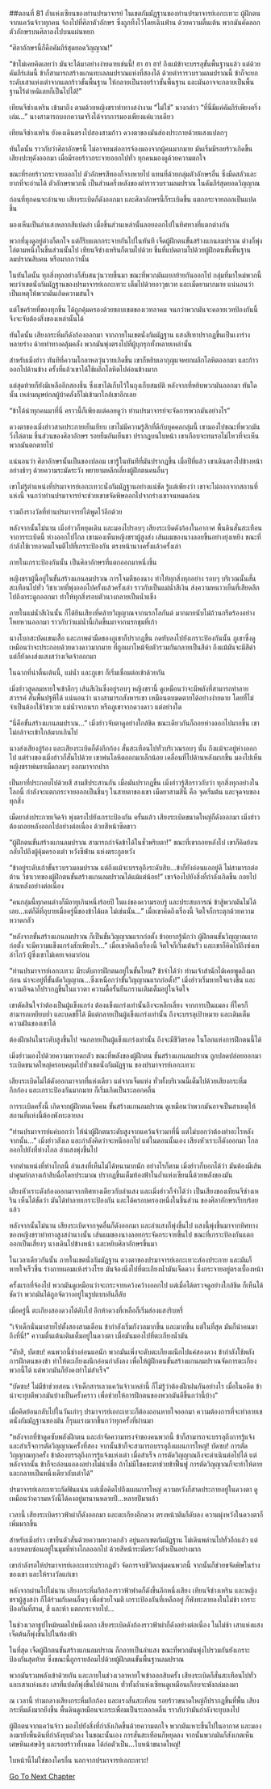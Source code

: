 ##ตอนที่ 81 ถ้ำแห่งเซียนของท่านปรมาจารย์
ในเขตกัมมัฏฐานของท่านปรมาจารย์เอกะเทวะ ผู้ฝึกตนจากแคว้นจ้าวทุกคน จ้องไปที่ศิลาตัวอักษร ซึ่งถูกทิ้งไว้โดยเฉินฟ่าน ด้วยความตื่นเต้น พวกมันคัดลอกตัวอักษรบนศิลาลงไปบนแผ่นหยก

“ศิลาอักษรนี้ก็คือคัมภีร์สุดยอดวิญญาณ!”

“ข้าไม่เคยคิดเลยว่า มันจะได้มาอย่างง่ายดายเช่นนี้! ฮา ฮา ฮา! ถึงแม้ข้าจะบรรลุขั้นพื้นฐานแล้ว แต่ด้วยคัมภีร์เล่มนี้ ข้าก็สามารถสร้างแกนทะเลลมปราณแห่งที่สองได้ ด้วยตำรารวบรวมลมปราณนี้ ข้าก็จะยกระดับเสาแห่งเต๋าจากแตกร้าวขั้นพื้นฐาน ให้กลายเป็นรอยร้าวขั้นพื้นฐาน และมันอาจจะกลายเป็นพื้นฐานไร้ตำหนิเลยก็เป็นไปได้!”

เทียนจีซ่างเหริน เข้ามาถึง ตามด้วยหญิงชราท่าทางสง่างาม “ไม่ใช่” นางกล่าว “ที่นี่มีแค่คัมภีร์เพียงครึ่งเล่ม…” นางสามารถบอกความจริงได้จากการมองเพียงแค่แวบเดียว

เทียนจีซ่างเหริน ยังคงเดินตรงไปสองสามก้าว ดวงตาของมันส่องประกายด้วยแสงแปลกๆ

ทันใดนั้น ราวกับว่าศิลาอักษรนี้ ไม่อาจทนต่อการจ้องมองจากผู้คนมากมาย มันเริ่มมีรอยร้าวเกิดขึ้น เสียงปะทุดังออกมา เมื่อมีรอยร้าวกระจายออกไปทั่ว ทุกคนมองดูด้วยความตกใจ

ขณะที่รอยร้าวกระจายออกไป ตัวอักษรสีทองก็จางหายไป แทนที่ด้วยกลุ่มตัวอักษรอื่น ซึ่งมืดสลัวและยากที่จะอ่านได้ ตัวอักษรพวกนี้ เป็นส่วนครึ่งหลังของตำรารวบรวมลมปราณ ในคัมภีร์สุดยอดวิญญาณ

ก่อนที่ทุกคนจะอ่านจบ เสียงระเบิดก็ดังออกมา และศิลาอักษรนี้ก็ระเบิดขึ้น แตกกระจายออกเป็นแปดชิ้น

มองเห็นเป็นลำแสงหลากสีแปดลำ เมื่อชิ้นส่วนเหล่านั้นลอยออกไปในทิศทางที่แตกต่างกัน

พวกที่มุงดูอยู่ต่างก็ตกใจ แต่ก็รีบแตกกระจายกันไปในทันที เจ็ดผู้ฝึกตนขั้นสร้างแกนลมปราณ ต่างก็พุ่งไล่ตามหนึ่งในชิ้นส่วนนั้นไป เทียนจีซ่างเหรินก็ตามไปด้วย ชิ้นที่แปดตามไปด้วยผู้ฝึกตนขั้นพื้นฐานลมปราณสิบคน หรือมากกว่านั้น

ในทันใดนั้น ทุกสิ่งทุกอย่างก็สับสนวุ่นวายขึ้นมา ขณะที่พวกมันแยกย้ายกันออกไป กลุ่มที่มาใหม่พวกนี้ พบว่าเขตนั่งกัมมัฏฐานของปรมาจารย์เอกะเทวะ เต็มไปด้วยอาวุธเวท และเม็ดยามากมาย แน่นอนว่าเป็นเหตุให้พวกมันเกิดความสนใจ 

แต่โชคร้ายที่ของทุกชิ้น ได้ถูกคุ้มครองด้วยขอบเขตของเวทอาคม จนกว่าพวกมันจะคลายเวทป้องกันนี้ จึงจะจับต้องสิ่งของเหล่านั้นได้

ทันใดนั้น เสียงกระหึ่มก็ดังก้องออกมา จากภายในเขตนั่งกัมมัฏฐาน แสงสีเทาปรากฎขึ้นเป็นเงาร่างหลายร่าง ด้วยท่าทางคลุ้มคลั่ง พวกมันพุ่งตรงไปที่ผู้บุกรุกทั้งหลายเหล่านั้น

สำหรับเมิ่งฮ่าว ทันทีที่ความโกลาหลวุ่นวายเกิดขึ้น เขาก็หยิบเอากุญแจหยกผลึกโลหิตออกมา และก้าวออกไปด้านข้าง ครั้งที่แล้วเขาได้ใช้ผลึกโลหิตไปค่อนข้างมาก 

แต่สุดท้ายก็ยังมีเหลืออีกสองชิ้น ซึ่งเขาได้เก็บไว้ในถุงเก็บสมบัติ หลังจากที่หยิบพวกมันออกมา ทันใดนั้น เหล่ามนุษย์กลผู้บ้าคลั่งก็ไม่เข้ามาใกล้เขาอีกเลย

“ข้าได้นำทุกคนมาที่นี่ คราวนี้ก็เพียงแต่คอยดูว่า ท่านปรมาจารย์จะจัดการพวกมันอย่างไร” 

ดวงตาของเมิ่งฮ่าวสาดประกายเย็นเยียบ เขาไม่มีความรู้สึกที่ดีกับบุคคลกลุ่มนี้ เขามองไปขณะที่พวกมันวิ่งไล่ตาม ชิ้นส่วนของศิลาอักษร รอยยิ้มอันเย็นชา ปรากฎบนใบหน้า เขาเกือบจะทนรอไม่ไหวที่จะเห็นพวกมันตกตายไป

แน่นอนว่า ศิลาอักษรนั้นเป็นของปลอม เขารู้ในทันทีที่มันปรากฎขึ้น เมื่อปีที่แล้ว เขาเดินตรงไปข้างหน้าอย่างช้าๆ ด้วยความระมัดระวัง พยายามหลีกเลี่ยงผู้ฝึกตนคนอื่นๆ 

เขาไม่รู้ตำแหน่งที่ปรมาจารย์เอกะเทวะนั่งกัมมัฏฐานอย่างแน่ชัด รู้แต่เพียงว่า เขาจะไม่ออกจากสถานที่แห่งนี้ จนกว่าท่านปรมาจารย์จะช่วยเขาขจัดพิษออกไปจากร่างเขาจนหมดก่อน

รวมถึงรางวัลที่ท่านปรมาจารย์ได้พูดไว้อีกด้วย

หลังจากนั้นไม่นาน เมิ่งฮ่าวก็หยุดเดิน และมองไปรอบๆ เสียงระเบิดดังก้องในอากาศ พื้นดินสั่นสะเทือนจาการระเบิดนี้ ห่างออกไปไกล เขามองเห็นหญิงชราผู้สูงส่ง เส้นผมของนางลอยขึ้นอย่างยุ่งเหยิง ขณะที่กำลังใช้เวทอาคมโจมตีไปที่เกราะป้องกัน ตรงหน้านางครั้งแล้วครั้งเล่า

ภายในเกราะป้องกันนั้น เป็นศิลาอักษรที่แตกออกมาหนึ่งชิ้น

หญิงชราผู้นี้อยู่ในขั้นสร้างแกนลมปราณ การโจมตีของนาง ทำให้ทุกสิ่งทุกอย่าง รอบๆ บริเวณนั้นสั่นสะเทือนไปทั่ว วิชาเวทที่พุ่งออกไปครั้งแล้วครั้งเล่า ราวกับเป็นแม่น้ำสีเงิน ส่งความหนาวเย็นที่เสียดลึกไปถึงกระดูกออกมา ทำให้ทุกสิ่งรอบตัวนางกลายเป็นน้ำแข็ง 

ภายในแม่น้ำสีเงินนั้น ก็ได้ยินเสียงที่คล้ายวิญญาณจากนรกโลกันต์ มากมายนับไม่ถ้วนกรีดร้องอย่างโหยหวนออกมา ราวกับว่าแม่น้ำนี้เกิดขึ้นมาจากนรกขุมที่เก้า

นางโบกสะบัดแขนเสื้อ และภาพดำมืดของภูเขาก็ปรากฎขึ้น กดทับลงไปยังเกราะป้องกันนั้น ภูเขาซึ่งดูเหมือนว่าจะประกอบด้วยดวงดาวมากมาย ที่ถูกเผาไหม้จับตัวรวมกันกลายเป็นสีดำ ถึงแม้มันจะมีสีดำ แต่ก็ยังคงส่งแสงสว่างเจิดจ้าออกมา

ในฉากที่น่าตื่นเต้นนี้, แม่น้ำ และภูเขา ก็เริ่มเชื่อมต่อเข้าด้วยกัน

เมิ่งฮ่าวสูดลมหายใจเข้าลึกๆ เส้นสีเงินซึ่งอยู่รอบๆ หญิงชรานี้ ดูเหมือนว่าจะมีพลังที่สามารถทำลายสวรรค์ สั่นพื้นปฐพีได้ แน่นอนว่า นางสามารถสังหารเขา เหมือนตบมดตายได้อย่างง่ายดาย โดยที่ไม่จำเป็นต้องใช้วิชาเวท แม่น้ำจากนรก หรือภูเขาจากดวงดาว แต่อย่างใด

“นี่คือขั้นสร้างแกนลมปราณ…” เมิ่งฮ่าวจับตาดูอย่างใกล้ชิด ขณะเดียวกันก็ถอยห่างออกไปมากขึ้น เขาไม่กล้าจะเข้าใกล้มากเกินไป

นางส่งเสียงกู่ร้อง และเสียงระเบิดก็ดังกึกก้อง สั่นสะเทือนไปทั่วบริเวณรอบๆ นั้น ถึงแม้จะอยู่ห่างออกไป แต่ร่างของเมิ่งฮ่าวก็สั่นไปด้วย เขาพ่นโลหิตออกมาเล็กน้อย เคลื่อนที่ไปด้านหลังมากขึ้น มองไปเห็นหญิงชราพ่นยาเม็ดกลมๆ ออกมาจากปาก 

เป็นยาที่ประกอบไปด้วยสี สามสีประสานกัน เมื่อมันปรากฎขึ้น เมิ่งฮ่าวรู้สึกราวกับว่า ทุกสิ่งทุกอย่างในโลกนี้ กำลังจะแตกกระจายออกเป็นชิ้นๆ ในสายตาของเขา เม็ดยาสามสีนี้ คือ จุดเริ่มต้น และจุดจบของทุกสิ่ง

เม็ดยาส่งประกายเจิดจ้า พุ่งตรงไปยังเกราะป้องกัน ครั้นแล้ว เสียงระเบิดขนาดใหญ่ก็ดังออกมา เมิ่งฮ่าวต้องถอยหลังออกไปอย่างต่อเนื่อง ด้วยสีหน้าซีดขาว

“ผู้ฝึกตนขั้นสร้างแกนลมปราณ สามารถกำจัดข้าได้ในชั่วพริบตา!” ขณะที่เขาถอยหลังไป เขาก็คิดย้อนกลับไปถึงผู้คุ้มครองเต๋า หวังซีฟ่าน แห่งตระกูลหวัง

“ข้าอยู่ระดับเก้าขั้นรวบรวมลมปราณ แต่ถึงแม้จะบรรลุถึงระดับสิบ…ข้าก็ยังอ่อนแออยู่ดี ไม่สามารถต่อต้าน วิชาเวทของผู้ฝึกตนขั้นสร้างแกนลมปราณได้แม้แต่น้อย!” เขาจ้องไปยังสิ่งที่กำลังเกิดขึ้น ถอยไปด้านหลังอย่างต่อเนื่อง

“คนกลุ่มนี้ทุกคนต่างก็มีอายุเกินหนึ่งร้อยปี ในแง่ของความรอบรู้ และประสบการณ์ ข้าสู้พวกมันไม่ได้เลย…แต่ก็ดีที่อุบายเมื่อครู่นี้ของข้าได้ผล ไม่เช่นนั้น…” เมื่อเขาคิดถึงเรื่องนี้ จิตใจก็กระตุกด้วยความหวาดกลัว

“หลังจากขั้นสร้างแกนลมปราณ ก็เป็นขั้นวิญญาณแรกก่อตั้ง ข้าอยากรู้นักว่า ผู้ฝึกตนขั้นวิญญาณแรกก่อตั้ง จะมีความแข็งแกร่งสักเพียงไร…” เมื่อเขาคิดถึงเรื่องนี้ จิตใจก็เริ่มเต้นรัว และเขาก็คิดไปถึงซ่งเหล่าไกว้ ผู้ซึ่งเขาไม่เคยเจอมาก่อน

“ท่านปรมาจารย์เอกะเทวะ มีระดับการฝึกตนอยู่ในขั้นไหน? ข้าจำได้ว่า ท่านเจ้าสำนักได้เคยพูดถึงมาก่อน น่าจะอยู่ที่ขั้นตัดวิญญาณ…ซึ่งเหนือกว่าขั้นวิญญาณแรกก่อตั้ง!” เมิ่งฮ่าวเริ่มหายใจแรงขึ้น และความอิจฉาก็ปรากฎขึ้นในแววตา ความดื้อรั้นยืนกรานเติมเต็มอยู่ในจิตใจ 

เขาตัดสินใจว่าต้องเป็นผู้แข็งแกร่ง ต้องแข็งแกร่งเท่านั้นถึงจะหลีกเลี่ยง จากการเป็นแมลง ที่ใครก็สามารถเหยียบย่ำ และบดขยี้ได้ มีแต่กลายเป็นผู้แข็งแกร่งเท่านั้น ถึงจะบรรลุเป้าหมาย และเติมเต็มความฝันของเขาได้

ต้องฝึกฝนในระดับสูงขึ้นไป จนกลายเป็นผู้แข็งแกร่งเท่านั้น ถึงจะมีชีวิตรอด ในโลกแห่งการฝึกตนนี้ได้

เมิ่งฮ่าวมองไปด้วยความหวาดกลัว ขณะที่พลังของผู้ฝึกตน ขั้นสร้างแกนลมปราณ ถูกปลดปล่อยออกมา ระเบิดขนาดใหญ่ครอบคลุมไปทั่วเขตนั่งกัมมัฏฐาน ของปรมาจารย์เอกะเทวะ 

เสียงระเบิดไม่ได้ดังออกมาจากที่แห่งเดียว แต่จากเจ็ดแห่ง ทั่วทั้งบริเวณนี้เต็มไปด้วยเสียงกระหึ่มกึกก้อง และเกราะป้องกันมากมาย ก็เริ่มเกิดเป็นระลอกคลื่น

การระเบิดครั้งนี้ เกิดจากผู้ฝึกตนเจ็ดคน ขั้นสร้างแกนลมปราณ ดูเหมือนว่าพวกมันอาจเป็นสาเหตุให้สถานที่แห่งนี้ต้องพังทะลายลง

“ท่านปรมาจารย์แค่บอกว่า ให้นำผู้ฝึกตนระดับสูงจากแคว้นจ้าวมาที่นี่ แต่ไม่บอกว่าต้องทำอะไรหลังจากนั้น…” เมิ่งฮ่าวลังเล และกำลังคิดว่าจะหนีออกไป แต่ในตอนนั้นเอง เสียงหัวเราะก็ดังออกมา ไกลออกไปยังที่ห่างไกล ลำแสงพุ่งขึ้นไป

จากตำแหน่งที่ห่างไกลนี้ ลำแสงที่เห็นไม่ได้หนามากนัก อย่างไรก็ตาม เมิ่งฮ่าวก็บอกได้ว่า มันต้องมีเส้นผ่าศูนย์กลางเก้าสิบฉื่อโดยประมาณ ปรากฎขึ้นเต็มท้องฟ้าในถ้ำแห่งเซียนนี้ด้วยพลังของมัน

เสียงหัวเราะดังก้องออกมาจากทิศทางเดียวกับลำแสง และเมิ่งฮ่าวก็จำได้ว่า เป็นเสียงของเทียนจีซ่างเหริน เห็นได้ชัดว่า มันได้ทำลายเกราะป้องกัน และได้ครอบครองหนึ่งในชิ้นส่วน ของศิลาอักษรเรียบร้อยแล้ว

หลังจากนั้นไม่นาน เสียงระเบิดจากจุดอื่นก็ดังออกมา และลำแสงก็พุ่งขึ้นไป แสงนี้พุ่งขึ้นมาจากทิศทางของหญิงชราท่าทางสูงสง่านางนั้น เส้นผมของนางลอยกระจัดกระจายขึ้นไป ขณะที่เกราะป้องกันแตกออกเป็นเสี่ยงๆ นางเดินไปข้างหน้า และหยิบศิลาอักษรขึ้นมา

ในเวลาเดียวกันนั้น ภายในเขตนั่งกัมมัฏฐาน ดวงตาของปรมาจารย์เอกะเทวะส่องประกาย และมันก็หายใจเร็วขึ้น ร่างกายผอมแห้งร่วงโรย มันจ้องนิ่งไปที่ตะเกียงน้ำมันเจ็ดดวง ซึ่งกระจายอยู่ตรงเบื้องหน้า 

ครั้งแรกที่จ้องไป พวกมันดูเหมือนว่าจะกระจายเคว้งคว้างออกไป แต่เมื่อได้ตรวจดูอย่างใกล้ชิด ก็เห็นได้ชัดว่า พวกมันได้ถูกจัดวางอยู่ในรูปแบบอันลี้ลับ

เมื่อครู่นี้ ตะเกียงสองดวงได้ดับไป อีกห้าดวงที่เหลือก็เริ่มส่องแสงริบหรี่

“เจ้าเด็กนั่นมาสายไปตั้งสองสามเดือน ข้ากำลังเริ่มกังวลมากขึ้น และมากขึ้น แต่ในที่สุด มันก็นำคนมาถึงที่นี่!” ความตื่นเต้นเติมเต็มอยู่ในดวงตา เมื่อมันมองไปที่ตะเกียงน้ำมัน

“ดับสิ, บัดซบ! คนพวกนี้ช่างอ่อนแอนัก พวกมันเพิ่งจะดับตะเกียงผนึกไปแค่สองดวง ข้ากำลังใช้พลังการฝึกตนของข้า ทำให้ตะเกียงผนึกอ่อนกำลังลง เพื่อให้ผู้ฝึกตนขั้นสร้างแกนลมปราณจัดการตะเกียงพวกนี้ได้ แต่พวกมันก็ยังคงทำไม่สำเร็จ” 

“บัดซบ! ไม่มีข้าช่วยสอน เจ้าเด็กสารเลวแคว้นจ้าวเหล่านี้ ก็ไม่รู้ว่าต้องฝึกฝนกันอย่างไร เมื่อในอดีต ข้าน่าจะทุบตีพวกมันบ้างเป็นครั้งคราว เพื่อช่วยให้การฝึกตนของพวกมันดีขึ้นกว่านี้บ้าง”

เมื่อคิดย้อนกลับไปในวันเก่าๆ ปรมาจารย์เอกะเทวะก็ต้องถอนหายใจออกมา ความต้องการที่จะทำลายเขตนั่งกัมมัฏฐานของมัน ก็รุนแรงมากขึ้นกว่าทุกครั้งที่ผ่านมา

“หลังจากที่ข้าดูดซับพลังฝึกตน และกำจัดความทรงจำของคนพวกนี้ ข้าก็สามารถจะบรรลุถึงการรู้แจ้ง และสำเร็จการตัดวิญญาณครั้งที่สอง จากนั้นข้าก็จะสามารถบรรลุถึงแผนการใหญ่! บัดซบ! การตัดวิญญาณทุกครั้ง ข้าต้องบรรลุถึงการรู้แจ้งแห่งเต๋า เมื่อสำเร็จ การตัดวิญญาณถึงจะดำเนินต่อไปได้ แต่หลังจากนั้น ข้าก็จะอ่อนแอลงอย่างไม่น่าเชื่อ ถ้าไม่มีโชคชะตาช่วยข้าฟื้นฟู การตัดวิญญาณก็จะทำให้ตาย และกลายเป็นหนึ่งเดียวกับเต๋าได้”

ปรมาจารย์เอกะเทวะกัดฟันแน่น แต่เมื่อคิดไปถึงแผนการใหญ่ ความหวังก็สาดประกายอยู่ในดวงตา ดูเหมือนว่าความหวังนี้ได้คงอยู่มานานหลายปี…หลายปีมาแล้ว

เวลานี้ เสียงระเบิดราวฟ้าผ่าก็ดังออกมา และตะเกียงอีกดวง ตรงหน้ามันก็ดับลง ความมุ่งหวังในดวงตาก็เพิ่มมากขึ้น

สำหรับเมิ่งฮ่าว เขายืนตัวสั่นด้วยความหวาดกลัว อยู่นอกเขตกัมมัฏฐาน ไม่เดินพล่านไปทั่วอีกแล้ว แต่แอบหลบซ่อนอยู่ในมุมที่ห่างไกลออกไป ด้วยสีหน้าระมัดระวังตัวเป็นอย่างมาก

เขากำลังรอให้ปรมาจารย์เอกะเทวะปรากฎตัว จัดการจบชีวิตกลุ่มคนพวกนี้ จากนั้นก็ช่วยขจัดพิษในร่างของเขา และให้รางวัลแก่เขา

หลังจากผ่านไปไม่นาน เสียงกระหึ่มกึกก้องราวฟ้าฟาดก็ดังขึ้นอีกหนึ่งเสียง เทียนจีซ่างเหริน และหญิงชราผู้สูงสง่า ก็ได้ร่วมกับคนอื่นๆ เพื่อช่วยโจมตี เกราะป้องกันที่เหลืออยู่ ก็พังทะลายลงในไม่ช้า เกราะป้องกันที่สาม, สี่ และห้า แตกกระจายไป…

ในช่วงเวลาธูปไหม้หมดไปหนี่งดอก เสียงระเบิดดังก้องราวฟ้าผ่าก็ดังอย่างต่อเนื่อง ในไม่ช้า เสาแห่งแสงเจ็ดต้นก็พุ่งขึ้นไปในท้องฟ้า

ในที่สุด เจ็ดผู้ฝึกตนขั้นสร้างแกนลมปราณ ก็กลายเป็นลำแสง ขณะที่พวกมันพุ่งไปรวมกันยังเกราะป้องกันสุดท้าย ซึ่งขณะนี้ถูกรายล้อมไปด้วยผู้ฝึกตนขั้นพื้นฐานลมปราณ

พวกมันรวมพลังเข้าด้วยกัน และภายในช่วงเวลาหายใจเข้าออกสิบครั้ง เสียงระเบิดก็สั่นสะเทือนไปทั่ว และเสาแห่งแสง เสาที่แปดก็พุ่งขึ้นไปด้านบน ทั่วทั้งถ้ำแห่งเซียนดูเหมือนเกือบจะพังถล่มลงมา

ณ เวลานี้ ท่ามกลางเสียงกระหึ่มกึกก้อง และแรงสั่นสะเทือน รอยร้าวขนาดใหญ่ก็ปรากฎขึ้นที่พื้น เสียงกระหึ่มดังมากยิ่งขึ้น พื้นดินดูเหมือนจะกระเพื่อมเป็นระลอกคลื่น ราวกับว่ามันกำลังจะยุบลงไป

ผู้ฝึกตนจากแคว้นจ้าว มองไปยังสิ่งที่กำลังเกิดขึ้นด้วยความตกใจ พวกมันเหาะขึ้นไปในอากาศ และมองลงมายังพื้นดินที่กำลังยุบตัวลง ในขณะนั้นเอง การสั่นสะเทือนก็หยุดลง จากนั้นพวกมันก็สังเกตเห็นเศษหินเศษอิฐ และรอยร้าวทั้งหมด ได้ก่อตัวเป็น…ใบหน้าขนาดใหญ่!

ใบหน้านี้ไม่ใช่ของใครอื่น นอกจากปรมาจารย์เอกะเทวะ!


[Go To Next Chapter]( ./82.md)
